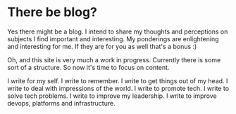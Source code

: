 # There be blog?

Yes there might be a blog.
I intend to share my thoughts and perceptions on subjects I find important and
interesting.
My ponderings are enlightening and interesting for me. If they are for you as
well that's a bonus :)

Oh, and this site is very much a work in progress. Currently there is some sort
of a structure. So now it's time to focus on content.

I write for my self. 
I write to remember.
I write to get things out of my head. 
I write to deal with impressions of the world. 
I write to promote tech.
I write to solve tech problems. 
I write to improve my leadership.
I write to improve devops, platforms and infrastructure.
